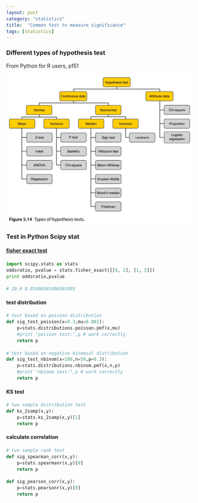 ```yaml
---
layout: post
category: "statistics"
title:  "Common test to measure significance"
tags: [statistics]
---
```


### Different types of hypothesis test

From Python for R users, p151

![img](/assets/types_of_hypothesis_test.jpeg)

### Test in Python Scipy stat

#### [fisher exact test](https://docs.scipy.org/doc/scipy/reference/generated/scipy.stats.fisher_exact.html)

```python
import scipy.stats as stats
oddsratio, pvalue = stats.fisher_exact([[8, 2], [1, 5]])
print oddsratio,pvalue

# 20.0 0.03496503496503495
```

#### test distribution

```python
# test based on poisson distribution
def sig_test_poisson(x=0.3,mu=0.001):
    p=stats.distributions.poisson.pmf(x,mu)
    #print "poisson test:",p # work correctly
    return p

# test based on negative binomial distribution
def sig_test_nbinom(x=100,n=50,p=0.3):
    p=stats.distributions.nbinom.pmf(x,n,p)
    #print "nbinom test:",p # work correctly
    return p

```

#### KS test

```python
# two sample distribution test
def ks_2samp(x,y):
    p=stats.ks_2samp(x,y)[1]
    return p
```

#### calculate correlation

```python
# two sample rank test
def sig_spearman_corr(x,y):
    p=stats.spearmanr(x,y)[0]
    return p

def sig_pearson_corr(x,y):
    p=stats.pearsonr(x,y)[0]
    return p
```